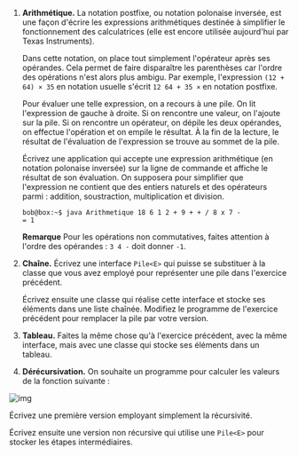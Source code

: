 1. **Arithmétique.** La notation postfixe, ou notation polonaise inversée, est une façon d'écrire les expressions arithmétiques destinée à simplifier le fonctionnement des calculatrices (elle est encore utilisée aujourd'hui par Texas Instruments).

   Dans cette notation, on place tout simplement l'opérateur après ses opérandes. Cela permet de faire disparaître les parenthèses car l'ordre des opérations n'est alors plus ambigu. Par exemple, l'expression `(12 + 64) × 35` en notation usuelle s'écrit `12 64 + 35 ×` en notation postfixe.

   Pour évaluer une telle expression, on a recours à une pile. On lit l'expression de gauche à droite. Si on rencontre une valeur, on l'ajoute sur la pile. Si on rencontre un opérateur, on dépile les deux opérandes, on effectue l'opération et on empile le résultat. À la fin de la lecture, le résultat de l'évaluation de l'expression se trouve au sommet de la pile.

   Écrivez une application qui accepte une expression arithmétique (en notation polonaise inversée) sur la ligne de commande et affiche le résultat de son évaluation. On supposera pour simplifier que l'expression ne contient que des entiers naturels et des opérateurs parmi : addition, soustraction, multiplication et division.

   ```
   bob@box:~$ java Arithmetique 18 6 1 2 + 9 + + / 8 x 7 -
   = 1
   ```

   

   **Remarque** Pour les opérations non commutatives, faites attention à l'ordre des opérandes : `3 4 -` doit donner `-1`.

2. **Chaîne.** Écrivez une interface `Pile<E>` qui puisse se substituer à la classe que vous avez employé pour représenter une pile dans l'exercice précédent.

   Écrivez ensuite une classe qui réalise cette interface et stocke ses éléments dans une liste chaînée. Modifiez le programme de l'exercice précédent pour remplacer la pile par votre version.

3. **Tableau.** Faites la même chose qu'à l'exercice précédent, avec la même interface, mais avec une classe qui stocke ses éléments dans un tableau.

4.  **Dérécursivation.** On souhaite un programme pour calculer les valeurs de la fonction suivante :

   ![img](http://www.iut-fbleau.fr/sitebp/apl31/piles/fonction.svg)

   Écrivez une première version employant simplement la récursivité.

   Écrivez ensuite une version non récursive qui utilise une `Pile<E>` pour stocker les étapes intermédiaires.
